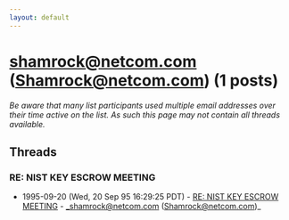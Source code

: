 ```yaml
---
layout: default
---
```


# shamrock@netcom.com (Shamrock@netcom.com) (1 posts)

_Be aware that many list participants used multiple email addresses over their time active on the list. As such this page may not contain all threads available._

## Threads

### RE: NIST KEY ESCROW MEETING
+ 1995-09-20 (Wed, 20 Sep 95 16:29:25 PDT) - [RE: NIST KEY ESCROW MEETING](/archive/1995/09/0c8686410001f08fd9f658424e10779aa8409a1e85affd14d4b08ce84c140544) - _shamrock@netcom.com (Shamrock@netcom.com)_

